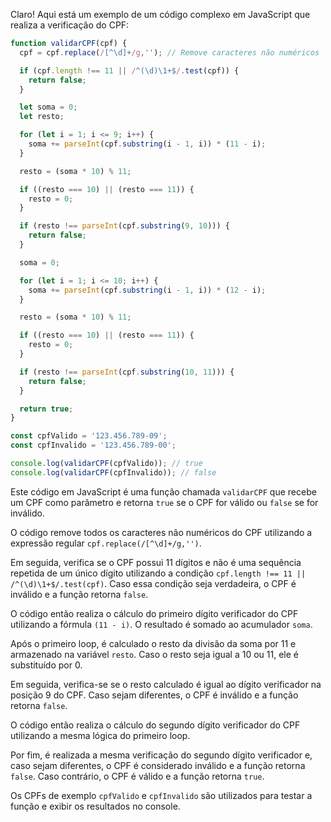Claro! Aqui está um exemplo de um código complexo em JavaScript que realiza a verificação do CPF:

```javascript
function validarCPF(cpf) {
  cpf = cpf.replace(/[^\d]+/g,''); // Remove caracteres não numéricos

  if (cpf.length !== 11 || /^(\d)\1+$/.test(cpf)) {
    return false;
  }

  let soma = 0;
  let resto;

  for (let i = 1; i <= 9; i++) {
    soma += parseInt(cpf.substring(i - 1, i)) * (11 - i);
  }

  resto = (soma * 10) % 11;

  if ((resto === 10) || (resto === 11)) {
    resto = 0;
  }

  if (resto !== parseInt(cpf.substring(9, 10))) {
    return false;
  }

  soma = 0;

  for (let i = 1; i <= 10; i++) {
    soma += parseInt(cpf.substring(i - 1, i)) * (12 - i);
  }

  resto = (soma * 10) % 11;

  if ((resto === 10) || (resto === 11)) {
    resto = 0;
  }

  if (resto !== parseInt(cpf.substring(10, 11))) {
    return false;
  }

  return true;
}

const cpfValido = '123.456.789-09';
const cpfInvalido = '123.456.789-00';

console.log(validarCPF(cpfValido)); // true
console.log(validarCPF(cpfInvalido)); // false
```

Este código em JavaScript é uma função chamada `validarCPF` que recebe um CPF como parâmetro e retorna `true` se o CPF for válido ou `false` se for inválido.

O código remove todos os caracteres não numéricos do CPF utilizando a expressão regular `cpf.replace(/[^\d]+/g,'')`.

Em seguida, verifica se o CPF possui 11 dígitos e não é uma sequência repetida de um único dígito utilizando a condição `cpf.length !== 11 || /^(\d)\1+$/.test(cpf)`. Caso essa condição seja verdadeira, o CPF é inválido e a função retorna `false`.

O código então realiza o cálculo do primeiro dígito verificador do CPF utilizando a fórmula `(11 - i)`. O resultado é somado ao acumulador `soma`.

Após o primeiro loop, é calculado o resto da divisão da soma por 11 e armazenado na variável `resto`. Caso o resto seja igual a 10 ou 11, ele é substituído por 0.

Em seguida, verifica-se se o resto calculado é igual ao dígito verificador na posição 9 do CPF. Caso sejam diferentes, o CPF é inválido e a função retorna `false`.

O código então realiza o cálculo do segundo dígito verificador do CPF utilizando a mesma lógica do primeiro loop.

Por fim, é realizada a mesma verificação do segundo dígito verificador e, caso sejam diferentes, o CPF é considerado inválido e a função retorna `false`. Caso contrário, o CPF é válido e a função retorna `true`.

Os CPFs de exemplo `cpfValido` e `cpfInvalido` são utilizados para testar a função e exibir os resultados no console.